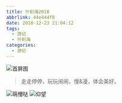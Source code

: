 ```yaml
---
title: 什刹海2018
abbrlink: 44e444f8
date: 2018-12-23 21:04:12
tags:
  - 游记
  - 什刹海
categories:
  - 游记
---
```


![首屏图](https://s11.ax1x.com/2024/02/28/pFwmup8.jpg)

<!-- more -->

> 走走停停，玩玩闹闹，慢&漫，体会美好。

![萌懵哒](https://s11.ax1x.com/2024/02/28/pFwmK1S.jpg)
![仰望](https://s11.ax1x.com/2024/02/28/pFwmM6g.jpg)
